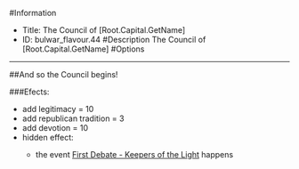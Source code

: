 #Information
 - Title: The Council of [Root.Capital.GetName]
 - ID: bulwar_flavour.44
#Description
The Council of [Root.Capital.GetName]
#Options

___
##And so the Council begins!

###Efects:<ul><li>add legitimacy = 10</li><li>add republican tradition = 3</li><li>add devotion = 10</li><li>hidden effect:</li><ul><li>the event [First Debate - Keepers of the Light](../events/first_debate_keepers_of_the_light.md) happens</li></ul></ul>
